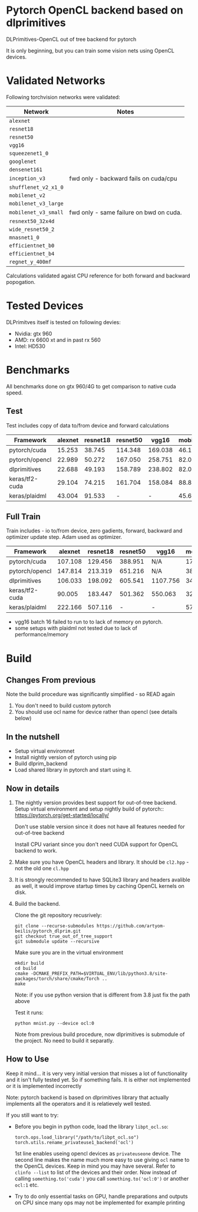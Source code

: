 # Pytorch OpenCL backend based on dlprimitives

DLPrimitives-OpenCL out of tree backend for pytorch

It is only beginning, but you can train some vision nets using OpenCL devices.


# Validated Networks

Following torchvision networks were validated:

| Network               |   Notes                                   |
|-----------------------|-------------------------------------------|
| `alexnet`             |                                           |
| `resnet18`            |                                           |
| `resnet50`            |                                           |
| `vgg16`               |                                           |
| `squeezenet1_0`       |                                           |
| `googlenet`           |                                           |
| `densenet161`         |                                           |
| `inception_v3`        | fwd only - backward fails on cuda/cpu     |
| `shufflenet_v2_x1_0`  |                                           |
| `mobilenet_v2`        |                                           |
| `mobilenet_v3_large`  |                                           |
| `mobilenet_v3_small`  | fwd only - same failure on bwd on cuda.   |
| `resnext50_32x4d`     |                                           |
| `wide_resnet50_2`     |                                           |
| `mnasnet1_0`          |                                           |
| `efficientnet_b0`     |                                           |
| `efficientnet_b4`     |                                           |
| `regnet_y_400mf`      |                                           |


Calculations validated agaist CPU reference for both forward and backward popogation.

# Tested Devices

DLPrimitves itself is tested on following devies: 

- Nvidia: gtx 960
- AMD: rx 6600 xt and in past rx 560
- Intel: HD530

# Benchmarks

All benchmarks done on gtx 960/4G to get comparison to native cuda speed.

## Test

Test includes copy of data to/from device and forward calculations

| Framework       | alexnet  | resnet18 | resnet50 | vgg16  |  mobilenet |
|-----------------|----------|----------|----------|--------|------------|
|pytorch/cuda     | 15.253   | 38.745   | 114.348  | 169.038| 46.110     |     
|pytorch/opencl   | 22.989   | 50.272   | 167.050  | 258.751| 82.044     |     
|dlprimitives     | 22.688   | 49.193   | 158.789  | 238.802| 82.080     |     
|keras/tf2-cuda   | 29.104   | 74.215   | 161.704  | 158.084| 88.851     |     
|keras/plaidml    | 43.004   | 91.533   | -        | -      | 45.693     |     

## Full Train 

Train includes - io to/from device, zero gadients, forward, backward and optimizer update step. Adam used as optimizer.


| Framework       | alexnet  | resnet18 | resnet50 | vgg16  |  mobilenet |
|-----------------|----------|----------|----------|--------|------------|
|pytorch/cuda     | 107.108  | 129.456  | 388.951  | N/A    | 177.434    |     
|pytorch/opencl   | 147.814  | 213.319  | 651.216  | N/A    | 382.590    |     
|dlprimitives     | 106.033  | 198.092  | 605.541  |1107.756| 344.599    |     
|keras/tf2-cuda   |  90.005  | 183.447  | 501.362  | 550.063| 322.416    |     
|keras/plaidml    | 222.166  | 507.116  | -        | -      | 571.438    |     

- vgg16 batch 16 failed to run to to lack of memory on pytorch.
- some setups with plaidml not tested due to lack of performance/memory



# Build

## Changes From previous

Note the build procedure was significantly simplified - so READ again

1. You don't need to build custom pytorch
2. You should use ocl name for device rather than opencl (see details below)

## In the nutshell

- Setup virtual enviromnet
- Install nightly version of pytorch using pip
- Build dlprim\_backend
- Load shared library in pytorch and start using it.

## Now in details

1.  The nightly version provides best support for out-of-tree backend. Setup virtual environment and setup 
    nightly build of pytorch:: <https://pytorch.org/get-started/locally/>

    Don't use stable version since it does not have all features needed for out-of-tree backend

    Install CPU variant since you don't need CUDA support for OpenCL backend to work.


2.  Make sure you have OpenCL headers and library. It should be `cl2.hpp` - not the old one `cl.hpp`

3.  It is strongly recommended to have SQLite3 library and headers avalible as well, it would improve startup times by caching OpenCL kernels on disk.

4.  Build the backend.

    Clone the git repository recusrively:

        git clone --recurse-submodules https://github.com/artyom-beilis/pytorch_dlprim.git
        git checkout true_out_of_tree_support
        git submodule update --recursive

    Make sure you are in the virtual environment

        mkdir build
        cd build
        cmake -DCMAKE_PREFIX_PATH=$VIRTUAL_ENV/lib/python3.8/site-packages/torch/share/cmake/Torch ..
        make

    Note: if you use python version that is different from 3.8 just fix the path above

    Test it runs:

        python mnist.py --device ocl:0

    Note from previous build procedure, now dlprimitives is submodule of the project. No need to build it separatly.

    
## How to Use
    
Keep it mind... it is very very initial version that misses a lot of functionality and it isn't fully tested yet.
So if something fails. It is either not implemented or it is implemented incorrectly

Note: pytorch backend is based on dlprimitives library that actually implements all the operators and
it is relatievely well tested.

If you still want to try:

-   Before you begin in python code, load the library `libpt_ocl.so`:

        torch.ops.load_library("/path/to/libpt_ocl.so")
        torch.utils.rename_privateuse1_backend('ocl')

    1st line enables useing opencl devices as `privateuseone` device. The second line makes
    the name much more easy to use giving `ocl` name to the OpenCL devices.
    Keep in mind you may have several. Refer to `clinfo --list` to list
    of the devices and their order. Now instead of calling `something.to('cuda')` you call `something.to('ocl:0')`
    or another `ocl:1` etc.

-   Try to do only essential tasks on GPU, handle preparations and outputs on CPU since many ops may not be implemented
    for example printing




